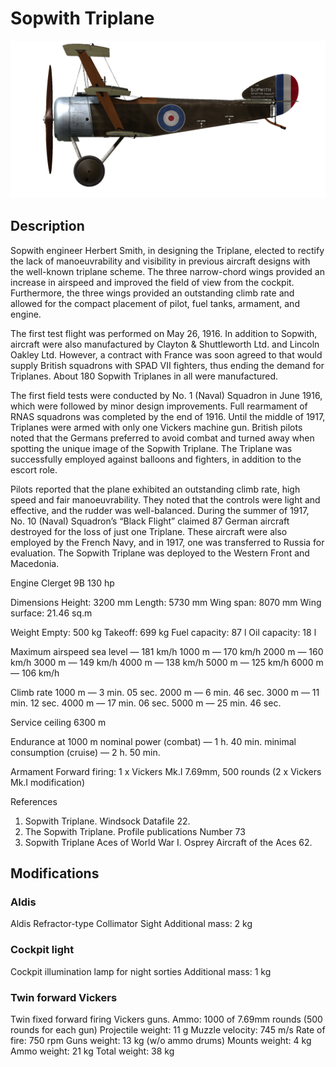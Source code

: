 # Sopwith Triplane

![soptriplane](../images/soptriplane.png)

## Description

Sopwith engineer Herbert Smith, in designing the Triplane, elected to rectify the lack of manoeuvrability and visibility in previous aircraft designs with the well-known triplane scheme. The three narrow-chord wings provided an increase in airspeed and improved the field of view from the cockpit. Furthermore, the three wings provided an outstanding climb rate and allowed for the compact placement of pilot, fuel tanks, armament, and engine.

The first test flight was performed on May 26, 1916. In addition to Sopwith, aircraft were also manufactured by Clayton & Shuttleworth Ltd. and Lincoln Oakley Ltd. However, a contract with France was soon agreed to that would supply British squadrons with SPAD VII fighters, thus ending the demand for Triplanes. About 180 Sopwith Triplanes in all were manufactured.

The first field tests were conducted by No. 1 (Naval) Squadron in June 1916, which were followed by minor design improvements. Full rearmament of RNAS squadrons was completed by the end of 1916. Until the middle of 1917, Triplanes were armed with only one Vickers machine gun. British pilots noted that the Germans preferred to avoid combat and turned away when spotting the unique image of the Sopwith Triplane. The Triplane was successfully employed against balloons and fighters, in addition to the escort role.

Pilots reported that the plane exhibited an outstanding climb rate, high speed and fair manoeuvrability. They noted that the controls were light and effective, and the rudder was well-balanced. During the summer of 1917, No. 10 (Naval) Squadron’s “Black Flight” claimed 87 German aircraft destroyed for the loss of just one Triplane. These aircraft were also employed by the French Navy, and in 1917, one was transferred to Russia for evaluation. The Sopwith Triplane was deployed to the Western Front and Macedonia.


Engine
Clerget 9B 130 hp

Dimensions
Height: 3200 mm
Length: 5730 mm
Wing span: 8070 mm
Wing surface: 21.46 sq.m

Weight
Empty: 500 kg
Takeoff: 699 kg
Fuel capacity: 87 l
Oil capacity: 18 l

Maximum airspeed
sea level — 181 km/h
1000 m — 170 km/h
2000 m — 160 km/h
3000 m — 149 km/h
4000 m — 138 km/h
5000 m — 125 km/h
6000 m — 106 km/h

Climb rate
1000 m —  3 min. 05 sec.
2000 m —  6 min. 46 sec.
3000 m — 11 min. 12 sec.
4000 m — 17 min. 06 sec.
5000 m — 25 min. 46 sec.

Service ceiling 6300 m

Endurance at 1000 m
nominal power (combat) — 1 h. 40 min.
minimal consumption (cruise) — 2 h. 50 min.

Armament
Forward firing: 1 х Vickers Mk.I 7.69mm, 500 rounds (2 x Vickers Mk.I modification)

References
1) Sopwith Triplane. Windsock Datafile 22.
2) The Sopwith Triplane. Profile publications Number 73
3) Sopwith Triplane Aces of World War I. Osprey Aircraft of the Aces 62.

## Modifications


### Aldis

Aldis Refractor-type Collimator Sight
Additional mass: 2 kg


### Cockpit light

Cockpit illumination lamp for night sorties
Additional mass: 1 kg


### Twin forward Vickers

Twin fixed forward firing Vickers guns.
Ammo: 1000 of 7.69mm rounds (500 rounds for each gun)
Projectile weight: 11 g
Muzzle velocity: 745 m/s
Rate of fire: 750 rpm
Guns weight: 13 kg (w/o ammo drums)
Mounts weight: 4 kg
Ammo weight: 21 kg
Total weight: 38 kg